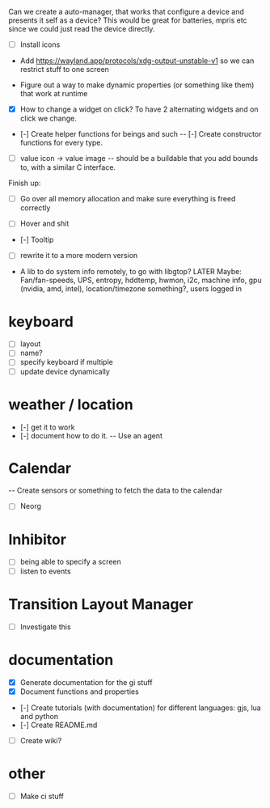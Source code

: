Can we create a auto-manager, that works that configure a device and presents it self
as a device? This would be great for batteries, mpris etc since we could just read the device directly.

- [ ] Install icons

- Add https://wayland.app/protocols/xdg-output-unstable-v1 so we can restrict stuff
to one screen

- Figure out a way to make dynamic properties (or something like them) that work at runtime

-  [x] How to change a widget on click? To have 2 alternating widgets and on click we change.

- [-] Create helper functions for beings and such
-- [-] Create constructor functions for every type.

- [ ] value icon -> value image
-- should be a buildable that you add bounds to, with a similar C interface.

Finish up:
- [ ] Go over all memory allocation and make sure everything is freed correctly

- [ ] Hover and shit
-  [-] Tooltip

- [ ] rewrite it to a more modern version
- A lib to do system info remotely, to go with libgtop? LATER
Maybe: Fan/fan-speeds, UPS, entropy, hddtemp, hwmon, i2c, machine info, gpu (nvidia, amd, intel), location/timezone something?, users logged in

# keyboard
- [ ] layout
- [ ] name?
- [ ] specify keyboard if multiple
- [ ] update device dynamically

# weather / location
- [-] get it to work
- [-] document how to do it.
-- Use an agent

# Calendar
-- Create sensors or something to fetch the data to the calendar
- [ ] Neorg

# Inhibitor
- [ ] being able to specify a screen
- [ ] listen to events

# Transition Layout Manager

- [ ] Investigate this

# documentation
- [x] Generate documentation for the gi stuff
- [x] Document functions and properties
- [-] Create tutorials (with documentation) for different languages: gjs, lua and python
- [-] Create README.md
- [ ] Create wiki?

# other
- [ ] Make ci stuff

